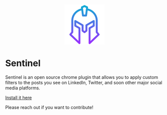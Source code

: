 <p align="center">
  <img src="./icon512.png" alt="Sentinel Logo" width="128" height="128" />
  <h1>Sentinel</h1>
</p>

Sentinel is an open source chrome plugin that allows you to apply custom filters to the posts you see on LinkedIn, Twitter, and soon other major social media platforms.

[Install it here](https://chrome.google.com/webstore/detail/sentinel/fkmbhpipdlamijgojpjflhonefdgaehj/related?hl=en)

Please reach out if you want to contribute!
